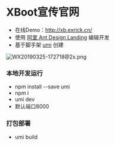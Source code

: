 # XBoot宣传官网
- 在线Demo：http://xb.exrick.cn/
- 使用 [阿里 Ant Design Landing](https://landing.ant.design/index-cn) 编辑开发
- 基于脚手架 [umi](https://landing.ant.design/docs/use/umi) 创建

![WX20190325-172718@2x.png](https://i.loli.net/2019/03/25/5c989f0514a40.png)

### 本地开发运行
- npm install --save umi
- npm i
- umi dev
- 默认端口8000
### 打包部署
- umi build
